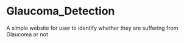 # Glaucoma_Detection
A simple website for user to identify whether they are suffering from Glaucoma or not
